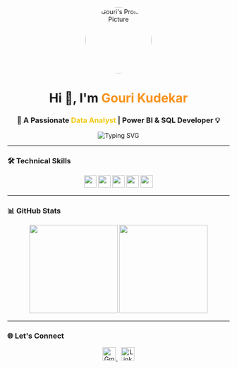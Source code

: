 <p align="center">
  <img src="https://avatars.githubusercontent.com/u/your-user-id?v=4" width="150" height="150" style="border-radius:50%;" alt="Gouri's Profile Picture"/>
</p>

<h1 align="center">Hi 👋, I'm <span style="color:#F7931E">Gouri Kudekar</span></h1>
<h3 align="center">💼 A Passionate <span style="color:#F2C811">Data Analyst</span> | Power BI & SQL Developer 💡</h3>

<p align="center">
  <img src="https://readme-typing-svg.demolab.com?font=Fira+Code&pause=1000&color=F7931E&width=435&lines=Computer+Science+Graduate+🎓;Power+BI+%7C+SQL+%7C+Excel+Lover+💡;Aspiring+Data+Analyst+📊;Always+Learning+New+Things+🚀" alt="Typing SVG" />
</p>

---

### 🛠️ Technical Skills
<div align="center">
  <img height="28" src="https://img.shields.io/badge/-SQL-003B57?style=for-the-badge&logo=mysql&logoColor=white" />
  <img height="28" src="https://img.shields.io/badge/-PowerBI-F2C811?style=for-the-badge&logo=powerbi&logoColor=black" />
  <img height="28" src="https://img.shields.io/badge/-Excel-217346?style=for-the-badge&logo=microsoft-excel&logoColor=white" />
  <img height="28" src="https://img.shields.io/badge/-Python-3776AB?style=for-the-badge&logo=python&logoColor=white" />
  <img height="28" src="https://img.shields.io/badge/-Git-F05032?style=for-the-badge&logo=git&logoColor=white" />
</div>

---

### 📊 GitHub Stats

<p align="center">
  <img src="https://github-readme-stats.vercel.app/api?username=gourikudekar&show_icons=true&theme=radical&hide_border=true" height="200" />
  <img src="https://streak-stats.demolab.com?user=gourikudekar&theme=radical&hide_border=true&date_format=M%20j%5B%2C%20Y%5D" height="200" />
</p>

---

### 🌐 Let's Connect

<p align="center">
  <a href="mailto:kudekargouri16@gmail.com" target="_blank">
    <img height="30" src="https://img.shields.io/badge/Gmail-D14836?style=for-the-badge&logo=gmail&logoColor=white" alt="Gmail" />
  </a>
  &nbsp;
  <a href="https://www.linkedin.com/in/gouri-kudekar-8b606b317" target="_blank">
    <img height="30" src="https://img.shields.io/badge/LinkedIn-0A66C2?style=for-the-badge&logo=linkedin&logoColor=white" alt="LinkedIn" />
  </a>
</p>

